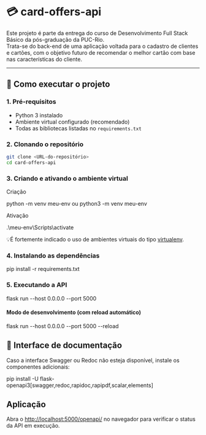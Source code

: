 # 💳 card-offers-api

Este projeto é parte da entrega do curso de Desenvolvimento Full Stack Básico da pós-graduação da PUC-Rio.  
Trata-se do back-end de uma aplicação voltada para o cadastro de clientes e cartões, com o objetivo futuro de recomendar o melhor cartão com base nas características do cliente.

---

## 🚀 Como executar o projeto

### 1. Pré-requisitos

- Python 3 instalado  
- Ambiente virtual configurado (recomendado)  
- Todas as bibliotecas listadas no `requirements.txt`

### 2. Clonando o repositório

```bash
git clone <URL-do-repositório>
cd card-offers-api
```

### 3. Criando e ativando o ambiente virtual

Criação

python -m venv meu-env 
ou 
python3 -m venv meu-env 

Ativação 

.\meu-env\Scripts\activate

💡É fortemente indicado o uso de ambientes virtuais do tipo [virtualenv](https://virtualenv.pypa.io/en/latest/installation.html).

### 4. Instalando as dependências

pip install -r requirements.txt

### 5. Executando a API

flask run --host 0.0.0.0 --port 5000

#### Modo de desenvolvimento (com reload automático)

flask run --host 0.0.0.0 --port 5000 --reload

## 🧩 Interface de documentação
Caso a interface Swagger ou Redoc não esteja disponível, instale os componentes adicionais:

pip install -U flask-openapi3[swagger,redoc,rapidoc,rapipdf,scalar,elements]

## Aplicação

Abra o [http://localhost:5000/openapi/](http://localhost:5000/openapi/) no navegador para verificar o status da API em execução.